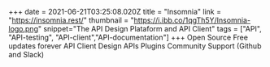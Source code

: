 +++
date = 2021-06-21T03:25:08.020Z
title = "Insomnia"
link = "https://insomnia.rest/"
thumbnail = "https://i.ibb.co/1qgTh5Y/Insomnia-logo.png"
snippet="The API Design Plataform and API Client"
tags = ["API", "API-testing", "API-client","API-documentation"]
+++
Open Source
Free updates forever
API Client
Design APIs
Plugins
Community Support (Github and Slack)
